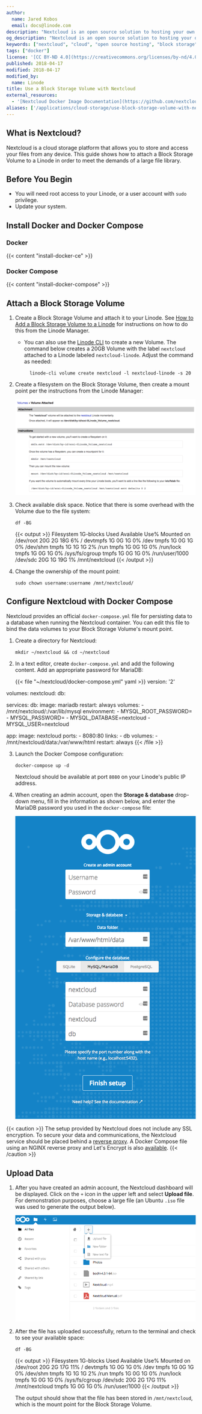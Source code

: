 ```yaml
---
author:
  name: Jared Kobos
  email: docs@linode.com
description: "Nextcloud is an open source solution to hosting your own content online. In addition to the total control users gain over their own files, Nextcloud offers customizable security features that allow the user to take control of sharing and access privileges. This guide shows how to use a Block Storage Volume to store your Nextcloud data."
og_description: "Nextcloud is an open source solution to hosting your own content online. In addition to the total control users gain over their own files, Nextcloud offers customizable security features that allow the user to take control of sharing and access privileges. This guide shows how to use a Block Storage Volume to store your Nextcloud data."
keywords: ["nextcloud", "cloud", "open source hosting", "block storage"]
tags: ["docker"]
license: '[CC BY-ND 4.0](https://creativecommons.org/licenses/by-nd/4.0)'
published: 2018-04-17
modified: 2018-04-17
modified_by:
  name: Linode
title: Use a Block Storage Volume with Nextcloud
external_resources:
  - '[Nextcloud Docker Image Documentation](https://github.com/nextcloud/docker)'
aliases: ['/applications/cloud-storage/use-block-storage-volume-with-nextcloud/']
---
```


## What is Nextcloud?

Nextcloud is a cloud storage platform that allows you to store and access your files from any device. This guide shows how to attach a Block Storage Volume to a Linode in order to meet the demands of a large file library.

## Before You Begin

- You will need root access to your Linode, or a user account with `sudo` privilege.
- Update your system.

## Install Docker and Docker Compose

### Docker

{{< content "install-docker-ce" >}}

### Docker Compose

{{< content "install-docker-compose" >}}

## Attach a Block Storage Volume

1.  Create a Block Storage Volume and attach it to your Linode. See [How to Add a Block Storage Volume to a Linode](/docs/platform/how-to-use-block-storage-with-your-linode/#how-to-add-a-block-storage-volume-to-a-linode) for instructions on how to do this from the Linode Manager.

    * You can also use the [Linode CLI](https://github.com/linode/linode-cli) to create a new Volume. The command below creates a 20GB Volume with the label `nextcloud` attached to a Linode labeled `nextcloud-linode`. Adjust the command as needed:

            linode-cli volume create nextcloud -l nextcloud-linode -s 20

2.  Create a filesystem on the Block Storage Volume, then create a mount point per the instructions from the Linode Manager:

    ![Mount Block Storage Volume](nextcloud-mount-volume.png)

3.  Check available disk space. Notice that there is some overhead with the Volume due to the file system:

        df -BG

    {{< output >}}
Filesystem     1G-blocks  Used Available Use% Mounted on
/dev/root            20G    2G       18G   6% /
devtmpfs              1G    0G        1G   0% /dev
tmpfs                 1G    0G        1G   0% /dev/shm
tmpfs                 1G    1G        1G   2% /run
tmpfs                 1G    0G        1G   0% /run/lock
tmpfs                 1G    0G        1G   0% /sys/fs/cgroup
tmpfs                 1G    0G        1G   0% /run/user/1000
/dev/sdc             20G    1G       19G   1% /mnt/nextcloud
{{< /output >}}

4.  Change the ownership of the mount point:

        sudo chown username:username /mnt/nextcloud/

## Configure Nextcloud with Docker Compose

Nextcloud provides an official `docker-compose.yml` file for persisting data to a database when running the Nextcloud container. You can edit this file to bind the data volumes to your Block Storage Volume's mount point.

1.  Create a directory for Nextcloud:

        mkdir ~/nextcloud && cd ~/nextcloud

2.  In a text editor, create `docker-compose.yml` and add the following content. Add an appropriate password for MariaDB:

    {{< file "~/nextcloud/docker-compose.yml" yaml >}}
version: '2'

volumes:
  nextcloud:
  db:

services:
  db:
    image: mariadb
    restart: always
    volumes:
      - /mnt/nextcloud/:/var/lib/mysql
    environment:
      - MYSQL_ROOT_PASSWORD=
      - MYSQL_PASSWORD=
      - MYSQL_DATABASE=nextcloud
      - MYSQL_USER=nextcloud

  app:
    image: nextcloud
    ports:
      - 8080:80
    links:
      - db
    volumes:
      - /mnt/nextcloud/data:/var/www/html
    restart: always
{{< /file >}}

3.  Launch the Docker Compose configuration:

        docker-compose up -d

    Nextcloud should be available at port `8080` on your Linode's public IP address.

4.  When creating an admin account, open the **Storage & database** drop-down menu, fill in the information as shown below, and enter the MariaDB password you used in the `docker-compose` file:

    ![Nextcloud database connection](connect-mysql-container.png "Nextcloud database connection")

{{< caution >}}
The setup provided by Nextcloud does not include any SSL encryption. To secure your data and communications, the Nextcloud service should be placed behind a [reverse proxy](https://docs.nginx.com/nginx/admin-guide/web-server/reverse-proxy/). A Docker Compose file using an NGINX reverse proxy and Let's Encrypt is also [available](https://github.com/nextcloud/docker/blob/master/.examples/docker-compose/with-nginx-proxy/mariadb/apache/docker-compose.yml).
{{< /caution >}}

## Upload Data

1.  After you have created an admin account, the Nextcloud dashboard will be displayed. Click on the `+` icon in the upper left and select **Upload file**. For demonstration purposes, choose a large file (an Ubuntu `.iso` file was used to generate the output below).

    ![Nextcloud Upload File](upload-file.jpg)

2.  After the file has uploaded successfully, return to the terminal and check to see your available space:

        df -BG

    {{< output >}}
Filesystem     1G-blocks  Used Available Use% Mounted on
/dev/root            20G    2G       17G  11% /
devtmpfs              1G    0G        1G   0% /dev
tmpfs                 1G    0G        1G   0% /dev/shm
tmpfs                 1G    1G        1G   2% /run
tmpfs                 1G    0G        1G   0% /run/lock
tmpfs                 1G    0G        1G   0% /sys/fs/cgroup
/dev/sdc             20G    2G       17G  11% /mnt/nextcloud
tmpfs                 1G    0G        1G   0% /run/user/1000
{{< /output >}}

    The output should show that the file has been stored in `/mnt/nextcloud`, which is the mount point for the Block Storage Volume.
